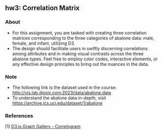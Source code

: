 ## hw3: Correlation Matrix

### About
* For this assignment, you are tasked with creating three correlation matrices corresponding to the three categories of abalone data: male, female, and infant, utilizing D3. 
* The design should facilitate users in swiftly discerning correlations among attributes and in making visual contrasts across the three abalone types. Feel free to employ color codes, interactive elements, or any effective design principles to bring out the nuances in the data.

### Note
* The following link is the dataset used in the course: http://vis.lab.djosix.com:2023/data/abalone.data
* To understand the abalone data in-depth, visit https://archive.ics.uci.edu/dataset/1/abalone

### References
[1] [D3.js Graph Gallery - Correlogram](https://d3-graph-gallery.com/correlogram.html)
